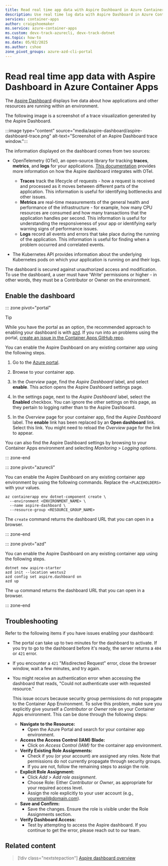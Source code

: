 ```yaml
---
title: Read real time app data with Aspire Dashboard in Azure Container Apps
description: Use real time log data with Aspire Dashboard in Azure Container Apps.
services: container-apps
author: craigshoemaker
ms.service: azure-container-apps
ms.custom: devx-track-azurecli, devx-track-dotnet
ms.topic: how-to
ms.date: 05/02/2025
ms.author: cshoe
zone_pivot_groups: azure-azd-cli-portal
---
```


# Read real time app data with Aspire Dashboard in Azure Container Apps

The [Aspire Dashboard](/dotnet/aspire/fundamentals/dashboard/overview) displays live data about how applications and other resources are running within an environment.

The following image is a screenshot of a trace visualization generated by the Aspire Dashboard.

:::image type="content" source="media/aspire-dashboard/aspire-dashboard-trace.png" alt-text="Screenshot of an Aspire Dashboard trace window.":::

The information displayed on the dashboard comes from two sources:

- OpenTelemetry (OTel), an open-source library for tracking **traces**, **metrics**, and **logs** for your applications. [This documentation](/dotnet/aspire/fundamentals/telemetry) provides more information on how the Aspire dashboard integrates with OTel.

    - **Traces** track the lifecycle of requests - how a request is received and processed as it moves between different parts of the application. This information is useful for identifying bottlenecks and other issues.
    - **Metrics** are real-time measurements of the general health and performance of the infrastructure - for example, how many CPU resources are consumed and how many transactions that the application handles per second. This information is useful for understanding the responsiveness of your app or identifying early warning signs of performance issues.
    - **Logs** record all events and errors that take place during the running of the application. This information is useful for finding when a problem occurred and correlated events.

- The Kubernetes API provides information about the underlying Kubernetes pods on which your application is running on and their logs.

The dashboard is secured against unauthorized access and modification. To use the dashboard, a user must have 'Write' permissions or higher - in other words, they must be a Contributor or Owner on the environment.

## Enable the dashboard

::: zone pivot="portal"

> [!TIP]
> While you have the portal as an option, the recommended approach to enabling your dashboard is with [azd](aspire-dashboard.md?pivots=azd). If you run into an problems using the portal, [create an issue in the Container Apps GitHub repo](https://github.com/microsoft/azure-container-apps/issues).

You can enable the Aspire Dashboard on any existing container app using the following steps.

1. Go to the [Azure portal](https://portal.azure.com).

1. Browse to your container app.

1. In the *Overview* page, find the *Aspire Dashboard* label, and select **enable**. This action opens the Aspire Dashboard settings page.

1. In the settings page, next to the *Aspire Dashboard* label, select the **Enabled** checkbox. You can ignore the other settings on this page, as they pertain to logging rather than to the Aspire Dashboard.

1. In the *Overview* page for your container app, find the *Aspire Dashboard* label. The **enable** link has been replaced by an **Open dashboard** link. Select this link. You might need to reload the *Overview* page for the link to appear.

You can also find the Aspire Dashboard settings by browsing to your Container Apps environment and selecting *Monitoring* > *Logging options*.

::: zone-end

::: zone pivot="azurecli"

You can enable the Aspire Dashboard on any existing container app environment by using the following commands. Replace the `<PLACEHOLDERS>` with your values.

```azurecli
az containerapp env dotnet-component create \
  --environment <ENVIRONMENT_NAME> \
  --name aspire-dashboard \
  --resource-group <RESOURCE_GROUP_NAME>
```

The `create` command returns the dashboard URL that you can open in a browser.

::: zone-end

::: zone pivot="azd"

You can enable the Aspire Dashboard on any existing container app using the following steps.

```azurecli
dotnet new aspire-starter
azd init --location westus2
azd config set aspire.dashboard on
azd up
```

The `up` command returns the dashboard URL that you can open in a browser.

::: zone-end

## Troubleshooting

Refer to the following items if you have issues enabling your dashboard:

- The portal can take up to two minutes for the dashboard to activate. If you try to go to the dashboard before it's ready, the server returns a `404` or `421` error.

- If you encounter a `421` "Misdirected Request" error, close the browser window, wait a few minutes, and try again.

- You might receive an authentication error when accessing the dashboard that reads, "Could not authenticate user with requested resource."

    This issue occurs because security group permissions do not propagate to the Container App Environment. To solve this problem, make sure you explicitly give yourself a *Contributor* or *Owner* role on your Container Apps environment. This can be done through the following steps:
  
    - **Navigate to the Resource:**
        - Open the Azure Portal and search for your container app environment.
    - **Access the Access Control (IAM) Blade:**
        - Click on _Access Control (IAM)_ for the container app environment.
    - **Verify Existing Role Assignments:**
        - Check if you (or your account) are assigned any roles. Note that permissions do not currently propagate through security groups.
        - If you are not, follow the remaining steps to assign the role. 
   - **Explicit Role Assignment:**
        - Click _Add > Add role assignment_.
        - Choose Role: Either _Contributor_ or _Owner_, as appropriate for your required access level.
        - Assign the role explicitly to your user account (e.g., youremail@domain.com).
  - **Save and Confirm:**
     - Save the changes. Ensure the role is visible under the Role Assignments section.
  - **Verify Dashboard Access:**
    - Test by attempting to access the Aspire dashboard. If you continue to get the error, please reach out to our team.


## Related content

> [!div class="nextstepaction"]
[Aspire dashboard overview](/dotnet/aspire/fundamentals/dashboard/overview)
